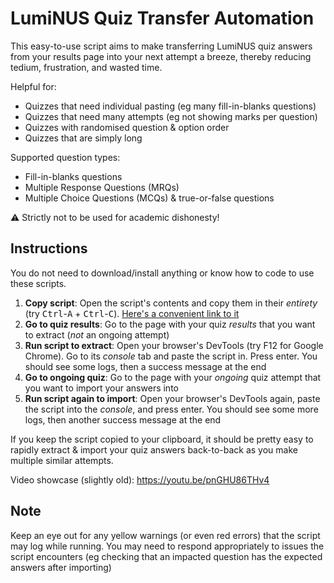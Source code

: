 # LumiNUS Quiz Transfer Automation

This easy-to-use script aims to make transferring LumiNUS quiz answers from your results page into your next attempt a breeze, thereby reducing tedium, frustration, and wasted time.

Helpful for:

- Quizzes that need individual pasting (eg many fill-in-blanks questions)
- Quizzes that need many attempts (eg not showing marks per question)
- Quizzes with randomised question & option order
- Quizzes that are simply long

Supported question types:

- Fill-in-blanks questions
- Multiple Response Questions (MRQs)
- Multiple Choice Questions (MCQs) & true-or-false questions

⚠️ Strictly not to be used for academic dishonesty!

## Instructions

You do not need to download/install anything or know how to code to use these scripts.

1. **Copy script**: Open the script's contents and copy them in their *entirety* (try <kbd>Ctrl</kbd>-<kbd>A</kbd> + <kbd>Ctrl</kbd>-<kbd>C</kbd>). [Here's a convenient link to it](https://raw.githubusercontent.com/Cloud7050/js-lumitransfer/master/script.js)
2. **Go to quiz results**: Go to the page with your quiz *results* that you want to extract (*not* an ongoing attempt)
3. **Run script to extract**: Open your browser's DevTools (try F12 for Google Chrome). Go to its *console* tab and paste the script in. Press enter. You should see some logs, then a success message at the end
4. **Go to ongoing quiz**: Go to the page with your *ongoing* quiz attempt that you want to import your answers into
5. **Run script again to import**: Open your browser's DevTools again, paste the script into the *console*, and press enter. You should see some more logs, then another success message at the end

If you keep the script copied to your clipboard, it should be pretty easy to rapidly extract & import your quiz answers back-to-back as you make multiple similar attempts.

Video showcase (slightly old): <https://youtu.be/pnGHU86THv4>

## Note

Keep an eye out for any yellow warnings (or even red errors) that the script may log while running. You may need to respond appropriately to issues the script encounters (eg checking that an impacted question has the expected answers after importing)
